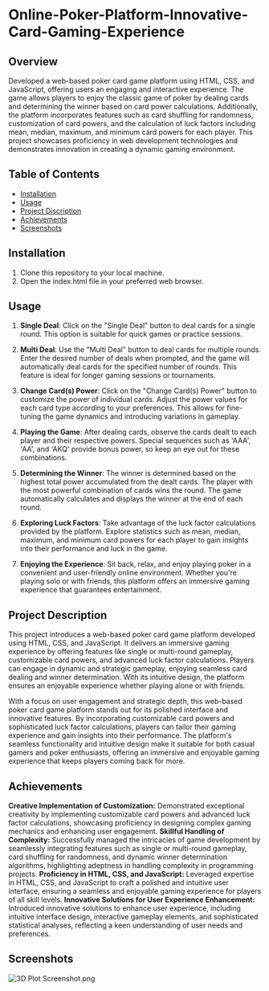 # Online-Poker-Platform-Innovative-Card-Gaming-Experience

## Overview
Developed a web-based poker card game platform using HTML, CSS, and JavaScript, offering users an engaging and interactive experience. The game allows players to enjoy the classic game of poker by dealing cards and determining the winner based on card power calculations. Additionally, the platform incorporates features such as card shuffling for randomness, customization of card powers, and the calculation of luck factors including mean, median, maximum, and minimum card powers for each player. This project showcases proficiency in web development technologies and demonstrates innovation in creating a dynamic gaming environment.


## Table of Contents

- [Installation](#Installation)
- [Usage](#Usage)
- [Project Discription](#Project-Description)
- [Achievements](#Achievements)
- [Screenshots](#Screenshots)

## Installation
1. Clone this repository to your local machine.
2. Open the index.html file in your preferred web browser.

## Usage
1. **Single Deal**: Click on the "Single Deal" button to deal cards for a single round. This option is suitable for quick games or practice sessions.
   
2. **Multi Deal**: Use the "Multi Deal" button to deal cards for multiple rounds. Enter the desired number of deals when prompted, and the game will automatically deal cards for the specified number of rounds. This feature is ideal for longer gaming sessions or tournaments.

3. **Change Card(s) Power**: Click on the "Change Card(s) Power" button to customize the power of individual cards. Adjust the power values for each card type according to your preferences. This allows for fine-tuning the game dynamics and introducing variations in gameplay.

4. **Playing the Game**: After dealing cards, observe the cards dealt to each player and their respective powers. Special sequences such as 'AAA', 'AA', and 'AKQ' provide bonus power, so keep an eye out for these combinations.

5. **Determining the Winner**: The winner is determined based on the highest total power accumulated from the dealt cards. The player with the most powerful combination of cards wins the round. The game automatically calculates and displays the winner at the end of each round.

6. **Exploring Luck Factors**: Take advantage of the luck factor calculations provided by the platform. Explore statistics such as mean, median, maximum, and minimum card powers for each player to gain insights into their performance and luck in the game.

7. **Enjoying the Experience**: Sit back, relax, and enjoy playing poker in a convenient and user-friendly online environment. Whether you're playing solo or with friends, this platform offers an immersive gaming experience that guarantees entertainment.

## Project Description
This project introduces a web-based poker card game platform developed using HTML, CSS, and JavaScript. It delivers an immersive gaming experience by offering features like single or multi-round gameplay, customizable card powers, and advanced luck factor calculations. Players can engage in dynamic and strategic gameplay, enjoying seamless card dealing and winner determination. With its intuitive design, the platform ensures an enjoyable experience whether playing alone or with friends.

With a focus on user engagement and strategic depth, this web-based poker card game platform stands out for its polished interface and innovative features. By incorporating customizable card powers and sophisticated luck factor calculations, players can tailor their gaming experience and gain insights into their performance. The platform's seamless functionality and intuitive design make it suitable for both casual gamers and poker enthusiasts, offering an immersive and enjoyable gaming experience that keeps players coming back for more.

## Achievements
**Creative Implementation of Customization:** Demonstrated exceptional creativity by implementing customizable card powers and advanced luck factor calculations, showcasing proficiency in designing complex gaming mechanics and enhancing user engagement.
**Skillful Handling of Complexity:** Successfully managed the intricacies of game development by seamlessly integrating features such as single or multi-round gameplay, card shuffling for randomness, and dynamic winner determination algorithms, highlighting adeptness in handling complexity in programming projects.
**Proficiency in HTML, CSS, and JavaScript:** Leveraged expertise in HTML, CSS, and JavaScript to craft a polished and intuitive user interface, ensuring a seamless and enjoyable gaming experience for players of all skill levels.
**Innovative Solutions for User Experience Enhancement:** Introduced innovative solutions to enhance user experience, including intuitive interface design, interactive gameplay elements, and sophisticated statistical analyses, reflecting a keen understanding of user needs and preferences.
## Screenshots
![3D Plot Screenshot.png](3D%20Plot%20Screenshot.png)





